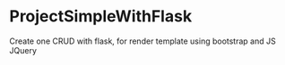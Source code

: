 # ProjectSimpleWithFlask
Create one CRUD with flask, for render template using bootstrap and JS JQuery
